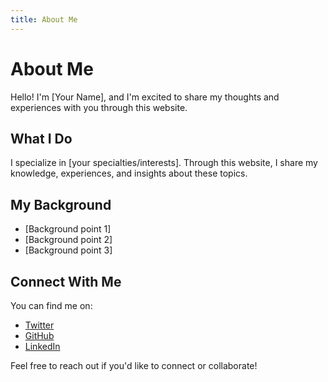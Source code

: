 ```yaml
---
title: About Me
---
```


# About Me

Hello! I'm [Your Name], and I'm excited to share my thoughts and experiences with you through this website.

## What I Do

I specialize in [your specialties/interests]. Through this website, I share my knowledge, experiences, and insights about these topics.

## My Background

- [Background point 1]
- [Background point 2]
- [Background point 3]

## Connect With Me

You can find me on:
- [Twitter](https://twitter.com/yourusername)
- [GitHub](https://github.com/yourusername)
- [LinkedIn](https://linkedin.com/in/yourusername)

Feel free to reach out if you'd like to connect or collaborate! 